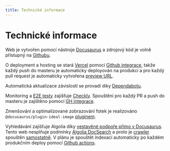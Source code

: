 ```yaml
---
title: Technické informace
---
```


# Technické informace

Web je vytvořen pomocí nástroje [Docusaurus](https://docusaurus.io/) a zdrojový kód je volně přístupný na [Githubu](https://github.com/michalsanger/skolavareni.fcmg.cz).

O deployment a hosting se stará [Vercel](https://vercel.com/) pomocí [Github integrace](https://vercel.com/docs/git/vercel-for-github), takže každý push do masteru je automaticky deployován na produkci a pro každý pull request je automaticky vytvořena [preview URL](https://github.com/michalsanger/skolavareni.fcmg.cz/pull/2#issuecomment-822011674).

Automatická aktualizace závislostí se provadí diky [Dependabotu](https://github.com/michalsanger/skolavareni.fcmg.cz/blob/master/.github/dependabot.yml).

Monitoring a [E2E testy](https://github.com/michalsanger/skolavareni.fcmg.cz/runs/2380453195) zajišťuje [Checkly](https://www.checklyhq.com/). Spouštění pro každý PR a push do masteru je zajištěno pomocí [GH&nbsp;integrace](https://www.checklyhq.com/docs/cicd/github/).

Zmenšování a optimalizované zobrazování fotek je realizováno `@docusaurus/plugin-ideal-image` [pluginem](https://docusaurus.io/docs/api/plugins/@docusaurus/plugin-ideal-image).

Vyhledávání zajišťuje Algolia díky [vestavěné podpoře přímo v Docusaurus](https://docusaurus.io/docs/search). Tento web nesplňuje podmínky [Algolia DocSearch](https://docsearch.algolia.com/) a proto je [crawler](https://docsearch.algolia.com/docs/run-your-own/) spouštěn [samostatně](https://github.com/michalsanger/skolavareni.fcmg.cz/blob/master/package.json#L15). V plánu je spouštět indexaci automaticky po každém produkčním deploy pomocí [Github actions](https://github.com/adapttive/algolia-docsearch-action).
